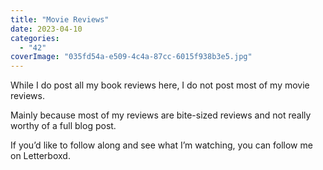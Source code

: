 ```yaml
---
title: "Movie Reviews"
date: 2023-04-10
categories: 
  - "42"
coverImage: "035fd54a-e509-4c4a-87cc-6015f938b3e5.jpg"
---
```


While I do post all my book reviews here, I do not post most of my movie reviews.

Mainly because most of my reviews are bite-sized reviews and not really worthy of a full blog post.

If you’d like to follow along and see what I’m watching, you can follow me on Letterboxd.
